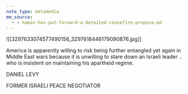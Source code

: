 ```yaml
---
note_type: metamedia
mm_source:
  - - hamas-has-put-forward-a-detailed-ceasefire-proposa.md
---
```


![[3297633074577490156_3297618446179090876.jpg]]

America is apparently
willing to risk being
further entangled yet
again in Middle East
wars because it is
unwilling to stare
down an Israeli leader
.. who is insistent on
maintaining his
apartheid regime.

DANIEL LEVY

FORMER ISRAELI
PEACE NEGOTIATOR


